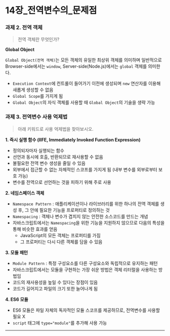 # 14장_전역변수의_문제점
### **과제 2. 전역 객체**
>  전역 객체란 무엇인가?
>

**Global Object**

`Global Object(전역 객체)`는 모든 객체의 유일한 최상위 객체를 의미하며 일반적으로 Browser-side에서는 `window`, Server-side(Node.js)에서는 `global` 객체를 의미한다.

- `Execution Context`에 컨트롤이 들어가기 이전에 생성되며 `new` 연산자를 이용해 새롭게 생성할 수 없음
- `Global Scope`를 가지게 됨
- `Global Object`의 자식 객체를 사용할 때 `Global Object`의 기술을 생략 가능

### **과제 3. 전역변수 사용 억제법**
>  아래 키워드로 사용 억제법을 찾아보시오.
>

**1. 즉시 실행 함수 (IIFE, Immediately Invoked Function Expression)**

- 정의되자마자 실행되는 함수
- 선언과 동시에 호출, 반환되므로 재사용할 수 없음
- 불필요한 전역 변수 생성을 줄일 수 있음
- 외부에서 접근할 수 없는 자체적인 스코프를 가지게 됨 (내부 변수를 외부로부터 보호 가능)
- 변수를 전역으로 선언하는 것을 피하기 위해 주로 사용

**2. 네임스페이스 객체**

- `Namespace Pattern` : 애플리케이션이나 라이브러리를 위한 하나의 전역 객체를 생성 후, 그 안에 필요한 기능을 프로퍼티로 정의하는 것
- `Namespacing` : 객체나 변수가 겹치지 않는 안전한 소스코드를 만드는 개념
- 자바스크립트에서는 `Namespacing`을 위한 기능을 지원하지 않으므로 다음의 특성을 통해 비슷한 효과를 얻음
  - JavaScript의 모든 객체는 프로퍼티를 가짐
  - 그 프로퍼티는 다시 다른 객체를 담을 수 있음

**3. 모듈 패턴**

- `Module Pattern` : 특정 구성요소를 다른 구성요소와 독립적으로 유지하는 패턴
- 자바스크립트에서는 모듈을 구현하는 가장 쉬운 방법은 객체 리터럴을 사용하는 방법임
- 코드의 재사용성을 높일 수 있다는 장점이 있음
- 코드가 길어지고 파일의 크기 또한 늘어나게 됨

**4. ES6 모듈**

- ES6 모듈은 파일 자체의 독자적인 모듈 스코프를 제공하므로, 전역변수를 사용할 필요 X
- `script` 태그에 `type="module"`를 추가해 사용 가능

---